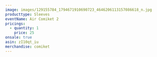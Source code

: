 ```yaml
---
image: images/129155784_1794671910690723_4646206113157086618_n.jpg
producttype: Sleeves
eventName: Air Comiket 2
pricings:
  - quantity: 1
    price: 25
onsale: true
asin: zI10qt_iu
merchandise: comiket
---
```

